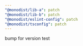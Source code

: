 ```yaml
---
"@monodist/lib-a": patch
"@monodist/lib-b": patch
"@monodist/eslint-config": patch
"@monodist/tsconfig": patch
---
```


bump for version test
